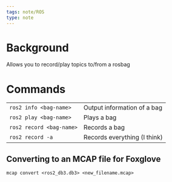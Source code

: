 ```yaml
---
tags: note/ROS
type: note
---
```

# Background
Allows you to record/play topics to/from a rosbag


# Commands
|                          |                             |
| ------------------------ | --------------------------- |
| `ros2 info <bag-name>`   | Output information of a bag |
| `ros2 play <bag-name>`   | Plays a bag                 |
| `ros2 record <bag-name>` | Records a bag               |
| `ros2 record -a`         | Records everything (I think)                            |


## Converting to an MCAP file for Foxglove
```shell
mcap convert <ros2_db3.db3> <new_filename.mcap>
```